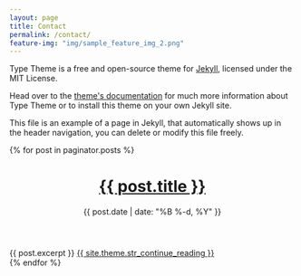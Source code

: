 ```yaml
---
layout: page
title: Contact
permalink: /contact/
feature-img: "img/sample_feature_img_2.png"
---
```


Type Theme is a free and open-source theme for [Jekyll](http://jekyllrb.com/), licensed under the MIT License.

Head over to the [theme's documentation](https://rohanchandra.github.io/project/type/) for much more information about Type Theme or to install this theme on your own Jekyll site.

This file is an example of a page in Jekyll, that automatically shows up in the header navigation, you can delete or modify this file freely.


  <div class="posts">
    {% for post in paginator.posts %}
    <div class="post-teaser">
      <header>
        <h1>
          <a class="post-link" href="{{ post.url | prepend: site.baseurl }}">
            {{ post.title }}
          </a>
        </h1>
        <p class="meta">
          {{ post.date | date: "%B %-d, %Y" }}
        </p>
      </header>
      <div class="excerpt">
        {{ post.excerpt }}
        <a class="button" href="{{ post.url | prepend: site.baseurl }}">
          {{ site.theme.str_continue_reading }}
        </a>
      </div>
    </div>
    {% endfor %}
  </div>